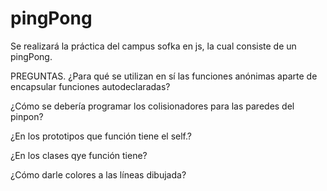 # pingPong
Se realizará la práctica del campus sofka en js, la cual consiste de un pingPong.

PREGUNTAS.
¿Para qué se utilizan en sí las funciones anónimas aparte de encapsular funciones autodeclaradas?

¿Cómo se debería programar los colisionadores para las paredes del pinpon?

¿En los prototipos que función tiene el self.?

¿En los clases qye función tiene?

¿Cómo darle colores a las líneas dibujada?
